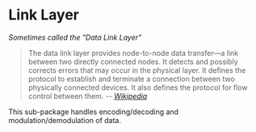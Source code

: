 # Link Layer
_Sometimes called the "Data Link Layer"_

> The data link layer provides node-to-node data transfer—a link between two directly connected nodes. It detects and possibly corrects errors that may occur in the physical layer. It defines the protocol to establish and terminate a connection between two physically connected devices. It also defines the protocol for flow control between them.
> _-- [Wikipedia](https://en.wikipedia.org/wiki/OSI_model)_

This sub-package handles encoding/decoding and modulation/demodulation of data.
